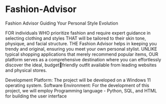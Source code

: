 # Fashion-Advisor
Fashion Advisor Guiding Your Personal Style Evolution


FOR individuals WHO prioritize fashion and require expert guidance in selecting clothing and 
styles THAT will be tailored to their skin tone, physique, and facial structure. THE Fashion 
Advisor helps in keeping you trendy and original, ensuring you meet your own personal stylist.
UNLIKE typical shopping applications that merely recommend popular items, OUR platform 
serves as a comprehensive destination where you can effortlessly discover the ideal, budgetfriendly outfit available from leading websites and physical stores.


Development Platform: The project will be developed on a Windows 11 operating system.
Software Environment: For the development of this project, we will employ 
Programming language - Python, SQL, and HTML for building the user interface

